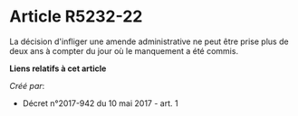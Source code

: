 # Article R5232-22

La décision d'infliger une amende administrative ne peut être prise plus de deux ans à compter du jour où le manquement a été
commis.

**Liens relatifs à cet article**

_Créé par_:

  - Décret n°2017-942 du 10 mai 2017 - art. 1
